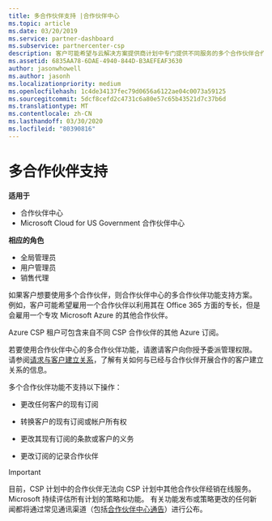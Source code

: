 ```yaml
---
title: 多合作伙伴支持 |合作伙伴中心
ms.topic: article
ms.date: 03/20/2019
ms.service: partner-dashboard
ms.subservice: partnercenter-csp
description: 客户可能希望与云解决方案提供商计划中专门提供不同服务的多个合作伙伴合作。
ms.assetid: 6835AA78-6DAE-4940-844D-B3AEFEAF3630
author: jasonwhowell
ms.author: jasonh
ms.localizationpriority: medium
ms.openlocfilehash: 1c4de34137fec79d0656a6122ae04c0073a59125
ms.sourcegitcommit: 5dcf8cefd2c4731c6a80e57c65b43521d7c37b6d
ms.translationtype: MT
ms.contentlocale: zh-CN
ms.lasthandoff: 03/30/2020
ms.locfileid: "80390816"
---
```

# <a name="multi-partner-support"></a>多合作伙伴支持

**适用于**

-  合作伙伴中心
-  Microsoft Cloud for US Government 合作伙伴中心

**相应的角色**
-   全局管理员
-   用户管理员
-   销售代理

如果客户想要使用多个合作伙伴，则合作伙伴中心的多合作伙伴功能支持方案。 例如，客户可能希望雇用一个合作伙伴以利用其在 Office 365 方面的专长，但是会雇用一个专攻 Microsoft Azure 的其他合作伙伴。 

Azure CSP 租户可包含来自不同 CSP 合作伙伴的其他 Azure 订阅。

若要使用合作伙伴中心的多合作伙伴功能，请邀请客户向你授予委派管理权限。 请参阅[请求与客户建立关系](request-a-relationship-with-a-customer.md)，了解有关如何与已经与合作伙伴开展合作的客户建立关系的信息。

多个合作伙伴功能不支持以下操作：

- 更改任何客户的现有订阅

- 转换客户的现有订阅或帐户所有权

- 更改其现有订阅的条款或客户的义务

- 更改订阅的记录合作伙伴

> [!IMPORTANT]  
> 目前，CSP 计划中的合作伙伴无法向 CSP 计划中其他合作伙伴经销在线服务。 Microsoft 持续评估所有计划的策略和功能。 有关功能发布或策略更改的任何新闻都将通过常见通讯渠道（包括[合作伙伴中心通告](https://partner.microsoft.com/pcv/announcements)）进行公布。






